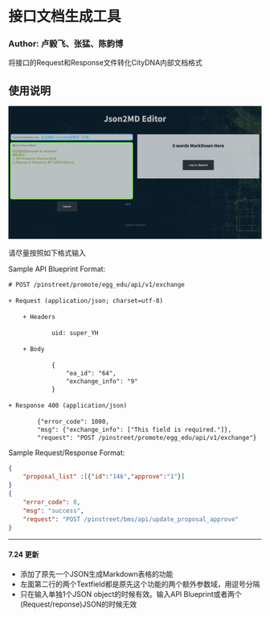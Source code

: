 # 接口文档生成工具

### Author: 卢毅飞、张猛、陈韵博

将接口的Request和Response文件转化CityDNA内部文档格式

## 使用说明

<img src="./Instruction Pic.png"/>

请尽量按照如下格式输入

Sample API Blueprint Format:
```http
# POST /pinstreet/promote/egg_edu/api/v1/exchange

+ Request (application/json; charset=utf-8)

    + Headers

            uid: super_YH

    + Body

            {
                "ea_id": "64",
                "exchange_info": "9"
            }

+ Response 400 (application/json)

        {"error_code": 1000,
        "msg": {"exchange_info": ["This field is required."]},
        "request": "POST /pinstreet/promote/egg_edu/api/v1/exchange"}
```

Sample Request/Response Format:
```json
{
    "proposal_list" :[{"id":"146","approve":"1"}]
}
{
    "error_code": 0,
    "msg": "success",
    "request": "POST /pinstreet/bms/api/update_proposal_approve"
}
```

---
#### 7.24 更新
* 添加了原先一个JSON生成Markdown表格的功能
* 左面第二行的两个Textfield都是原先这个功能的两个额外参数域，用逗号分隔
* 只在输入单独1个JSON object的时候有效。输入API Blueprint或者两个(Request/reponse)JSON的时候无效